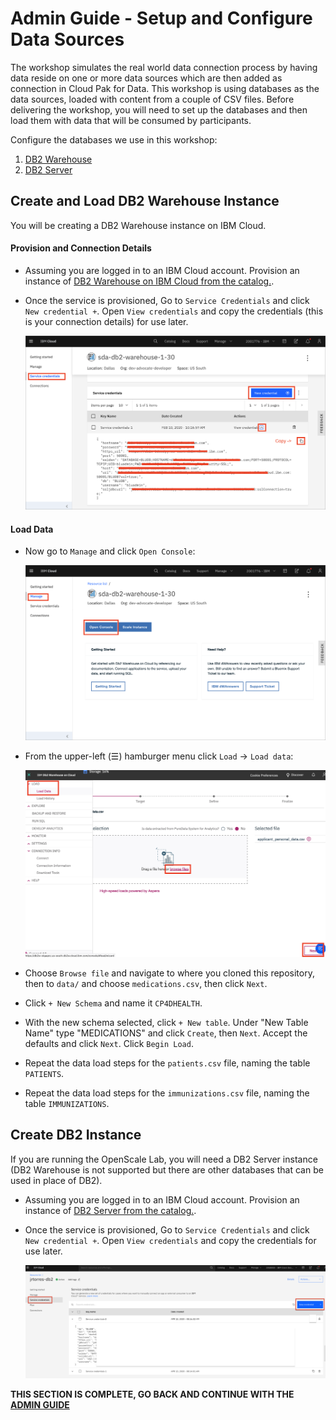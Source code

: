 # Admin Guide - Setup and Configure Data Sources

The workshop simulates the real world data connection process by having data reside on one or more data sources which are then added as connection in Cloud Pak for Data. This workshop is using databases as the data sources, loaded with content from a couple of CSV files. Before delivering the workshop, you will need to set up the databases and then load them with data that will be consumed by participants. 

Configure the databases we use in this workshop:

1. [DB2 Warehouse](#create-and-load-db2-warehouse-instance)
1. [DB2 Server](#create-db2-instance)

## Create and Load DB2 Warehouse Instance

You will be creating a DB2 Warehouse instance on IBM Cloud.

#### Provision and Connection Details

* Assuming you are logged in to an IBM Cloud account. Provision an instance of [DB2 Warehouse on IBM Cloud from the catalog.](https://cloud.ibm.com/catalog/services/db2-warehouse).

* Once the service is provisioned, Go to `Service Credentials` and click `New credential +`. Open `View credentials` and copy the credentials (this is your connection details) for use later.

   ![Get DB2 Warehouse credentials](../workshop/.gitbook/assets/images/connections/db2whoc-credentials.png)

#### Load Data

* Now go to `Manage` and click `Open Console`:

   ![DB2 Warehouse Cloud open console](../workshop/.gitbook/assets/images/connections/db2whoc-manage-console.png)

* From the upper-left (☰) hamburger menu click `Load` -> `Load data`:

   ![DB2 Warehouse Cloud load data](../workshop/.gitbook/assets/images/connections/db2whoc-load-data.png)

* Choose `Browse file` and navigate to where you cloned this repository, then to `data/` and choose `medications.csv`, then click `Next`.

* Click `+ New Schema` and name it `CP4DHEALTH`.

* With the new schema selected, click `+ New table`. Under "New Table Name" type "MEDICATIONS" and click `Create`, then `Next`. Accept the defaults and click `Next`. Click `Begin Load`.

* Repeat the data load steps for the `patients.csv` file, naming the table `PATIENTS`.

* Repeat the data load steps for the `immunizations.csv` file, naming the table `IMMUNIZATIONS`.

## Create DB2 Instance

If you are running the OpenScale Lab, you will need a DB2 Server instance (DB2 Warehouse is not supported but there are other databases that can be used in place of DB2). 

* Assuming you are logged in to an IBM Cloud account. Provision an instance of [DB2 Server from the catalog.](https://cloud.ibm.com/catalog/services/db2).

* Once the service is provisioned, Go to `Service Credentials` and click `New credential +`. Open `View credentials` and copy the credentials for use later.

  ![Get DB2 Warehouse credentials](../workshop/.gitbook/assets/images/connections/db2-server-credential.png)

__THIS SECTION IS COMPLETE, GO BACK AND CONTINUE WITH THE [ADMIN GUIDE](./README.md)__
